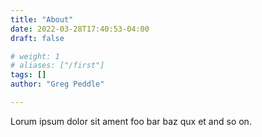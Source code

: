 ```yaml
---
title: "About"
date: 2022-03-28T17:40:53-04:00
draft: false

# weight: 1
# aliases: ["/first"]
tags: []
author: "Greg Peddle"

---
```


Lorum ipsum dolor sit ament foo bar baz qux et and so on.